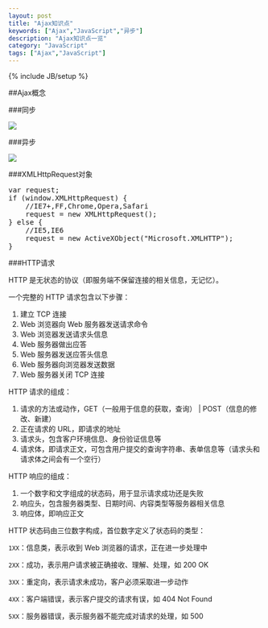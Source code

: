 ```yaml
---
layout: post
title: "Ajax知识点"
keywords: ["Ajax","JavaScript","异步"]
description: "Ajax知识点一览"
category: "JavaScript"
tags: ["Ajax","JavaScript"]
---
```

{% include JB/setup %}

##Ajax概念

###同步

![](http://cdn.saymagic.cn/o_1ar5cmgh31ofl58ep9nnqvnf39.jpg)

###异步

![](http://cdn.saymagic.cn/o_1ar5cnifc1icuhu81ulqs5l19goj.jpg)

###XMLHttpRequest对象

<pre>
var request;
if (window.XMLHttpRequest) {
    //IE7+,FF,Chrome,Opera,Safari
    request = new XMLHttpRequest();
} else {
    //IE5,IE6
    request = new ActiveXObject("Microsoft.XMLHTTP");
}
</pre>

###HTTP请求

HTTP 是无状态的协议（即服务端不保留连接的相关信息，无记忆）。

一个完整的 HTTP 请求包含以下步骤：

1. 建立 TCP 连接
2. Web 浏览器向 Web 服务器发送请求命令
3. Web 浏览器发送请求头信息
4. Web 服务器做出应答
5. Web 服务器发送应答头信息
6. Web 服务器向浏览器发送数据
7. Web 服务器关闭 TCP 连接

HTTP 请求的组成：

1. 请求的方法或动作，GET（一般用于信息的获取，查询） | POST（信息的修改、新建）
2. 正在请求的 URL，即请求的地址
3. 请求头，包含客户环境信息、身份验证信息等
4. 请求体，即请求正文，可包含用户提交的查询字符串、表单信息等（请求头和请求体之间会有一个空行）

HTTP 响应的组成：

1. 一个数字和文字组成的状态码，用于显示请求成功还是失败
2. 响应头，包含服务器类型、日期时间、内容类型等服务器相关信息
3. 响应体，即响应正文

HTTP 状态码由三位数字构成，首位数字定义了状态码的类型：

`1XX`：信息类，表示收到 Web 浏览器的请求，正在进一步处理中

`2XX`：成功，表示用户请求被正确接收、理解、处理，如 200 OK

`3XX`：重定向，表示请求未成功，客户必须采取进一步动作

`4XX`：客户端错误，表示客户提交的请求有误，如 404 Not Found

`5XX`：服务器错误，表示服务器不能完成对请求的处理，如 500